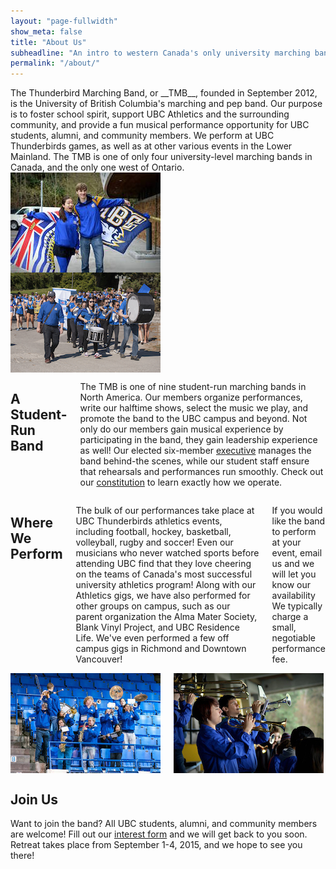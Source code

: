 ```yaml
---
layout: "page-fullwidth"
show_meta: false
title: "About Us"
subheadline: "An intro to western Canada's only university marching band."
permalink: "/about/"
---
```

<div class="row">
<div class="small-12 medium-8 large-8 columns" markdown="1">
The Thunderbird Marching Band, or __TMB__, founded in September 2012, is the University of British Columbia's marching and pep band. Our purpose is to foster school spirit, support UBC Athletics and the surrounding community, and provide a fun musical performance opportunity for UBC students, alumni, and community members. We perform at UBC Thunderbirds games, as well as at other various events in the Lower Mainland. The TMB is one of only four university-level marching bands in Canada, and the only one west of Ontario.
</div>
<div class="small-12 medium-4 large-4 columns">
<img src="/images/about_1.jpg">
</div>
</div>
<div class="row">
<div class="small-12 medium-4 large-4 columns">
<img class="h2img" src="/images/about_2.jpg">
</div>
<div class="small-12 medium-8 large-8 columns" markdown="1">

## A Student-Run Band
The TMB is one of nine student-run marching bands in North America. Our members organize performances, write our halftime shows, select the music we play, and promote the band to the UBC campus and beyond. Not only do our members gain musical experience by participating in the band, they gain leadership experience as well! Our elected six-member [executive](/about/executive/) manages the band behind-the scenes, while our student staff ensure that rehearsals and performances run smoothly. Check out our [constitution](https://docs.google.com/viewer?a=v&pid=sites&srcid=ZGVmYXVsdGRvbWFpbnx0aHVuZGVyYmlyZG1hcmNoaW5nYmFuZHxneDo1NzE1MDYxMWY5NjhhMDky) to learn exactly how we operate.
</div>
</div>

<div class="row">
<div class="small-12 medium-8 large-8 columns" markdown="1">

## Where We Perform
The bulk of our performances take place at UBC Thunderbirds athletics events, including football, hockey, basketball, volleyball, rugby and soccer! Even our musicians who never watched sports before attending UBC find that they love cheering on the teams of Canada's most successful university athletics program! Along with our Athletics gigs, we have also performed for other groups on campus, such as our parent organization the Alma Mater Society, Blank Vinyl Project, and UBC Residence Life. We've even performed a few off campus gigs in Richmond and Downtown Vancouver!


If you would like the band to perform at your event, email us and we will let you know our availability We typically charge a small, negotiable performance fee.
</div>
<div class="small-12 medium-4 large-4 columns">
<img class="h2img" src="/images/about_3.jpg">
<img class="h2img" src="/images/about_3a.jpg">
</div>
</div>

## Join Us
Want to join the band? All UBC students, alumni, and community members are welcome! Fill out our [interest form](/join/) and we will get back to you soon. Retreat takes place from September 1-4, 2015, and we hope to see you there!
